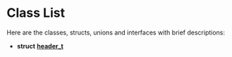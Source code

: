
# Class List


Here are the classes, structs, unions and interfaces with brief descriptions:

* **struct** [**header\_t**](structheader__t.md)     

